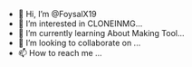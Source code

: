 - 👋 Hi, I’m @FoysalX19
- 👀 I’m interested in CLONEINMG...
- 🌱 I’m currently learning About Making Tool...
- 💞️ I’m looking to collaborate on ...
- 📫 How to reach me ...

<!---
FoysalX19/FoysalX19 is a ✨ special ✨ repository because its `README.md` (this file) appears on your GitHub profile.
You can click the Preview link to take a look at your changes.
--->
